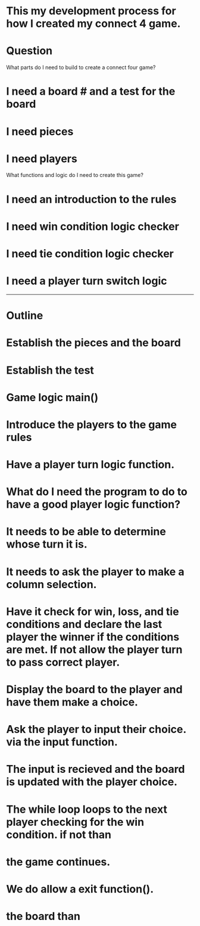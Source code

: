 # This my development process for how I created my connect 4 game. 

# Question

What parts do I need to build to create a connect four game?

# I need a board # and a test for the board

# I need pieces

# I need players

What functions and logic do I need to create this game?

# I need an introduction to the rules

# I need win condition logic checker

# I need tie condition logic checker

# I need a player turn switch logic

------------------------------------------------------------

# Outline

# Establish the pieces and the board

# Establish the test

# Game logic main()

# Introduce the players to the game rules

# Have a player turn logic function.
# What do I need the program to do to have a good player logic function?
# It needs to be able to determine whose turn it is. 
# It needs to ask the player to make a column selection. 



# Have it check for win, loss, and tie conditions and declare the last player the winner if the conditions are met. If not allow the player turn to pass correct player.

# Display the board to the player and have them make a choice.

 
# Ask the player to input their choice. via the input function.

# The input is recieved and the board is updated with the player choice.

# The while loop loops to the next player checking for the win condition. if not than

# the game continues.

# We do allow a exit function().

# the board than
